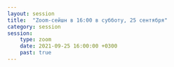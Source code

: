 ```yaml
---
layout: session
title:  "Zoom-сейшн в 16:00 в субботу, 25 сентября"
category: session
session:
    type: zoom
    date: 2021-09-25 16:00:00 +0300
    past: true
---
```

